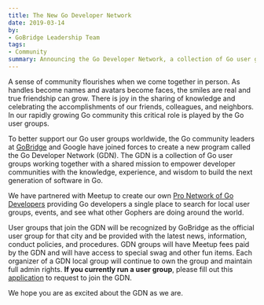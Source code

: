 ```yaml
---
title: The New Go Developer Network
date: 2019-03-14
by:
- GoBridge Leadership Team
tags:
- Community
summary: Announcing the Go Developer Network, a collection of Go user groups sharing best practices.
---
```



A sense of community flourishes when we come together in person. As handles become names
and avatars become faces, the smiles are real and true friendship can grow. There is joy
in the sharing of knowledge and celebrating the accomplishments of our friends, colleagues,
and neighbors. In our rapidly growing Go community this critical role is played by the
Go user groups.

To better support our Go user groups worldwide, the Go community leaders at [GoBridge](https://gobridge.org)
and Google have joined forces to create a new program called the Go Developer Network
(GDN). The GDN is a collection of Go user groups working together with a shared mission
to empower developer communities with the knowledge, experience, and wisdom to build
the next generation of software in Go.

We have partnered with Meetup to create our own [Pro Network of Go Developers](https://meetup.com/pro/go)
providing Go developers a single place to search for local user groups, events, and
see what other Gophers are doing around the world.

User groups that join the GDN will be recognized by GoBridge as the official user group
for that city and be provided with the latest news, information, conduct policies, and
procedures. GDN groups will have Meetup fees paid by the GDN and will have access to
special swag and other fun items. Each organizer of a GDN local group will continue to
own the group and maintain full admin rights. **If you currently run a user group**,
please fill out this [application](https://j.mp/gdn-form) to request to join the GDN.

We hope you are as excited about the GDN as we are.
